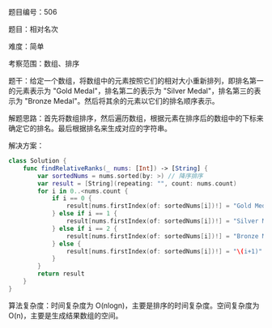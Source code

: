 题目编号：506

题目：相对名次

难度：简单

考察范围：数组、排序

题干：给定一个数组，将数组中的元素按照它们的相对大小重新排列，即排名第一的元素表示为 "Gold Medal"，排名第二的表示为 "Silver Medal"，排名第三的表示为 "Bronze Medal"。然后将其余的元素以它们的排名顺序表示。

解题思路：首先将数组排序，然后遍历数组，根据元素在排序后的数组中的下标来确定它的排名。最后根据排名来生成对应的字符串。

解决方案：

```swift
class Solution {
    func findRelativeRanks(_ nums: [Int]) -> [String] {
        var sortedNums = nums.sorted(by: >) // 降序排序
        var result = [String](repeating: "", count: nums.count)
        for i in 0..<nums.count {
            if i == 0 {
                result[nums.firstIndex(of: sortedNums[i])!] = "Gold Medal"
            } else if i == 1 {
                result[nums.firstIndex(of: sortedNums[i])!] = "Silver Medal"
            } else if i == 2 {
                result[nums.firstIndex(of: sortedNums[i])!] = "Bronze Medal"
            } else {
                result[nums.firstIndex(of: sortedNums[i])!] = "\(i+1)"
            }
        }
        return result
    }
}
```

算法复杂度：时间复杂度为 O(nlogn)，主要是排序的时间复杂度。空间复杂度为 O(n)，主要是生成结果数组的空间。